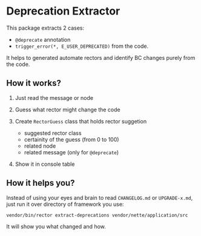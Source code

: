 # Deprecation Extractor

This package extracts 2 cases:
 
- `@deprecate` annotation
- `trigger_error(*, E_USER_DEPRECATED)` from the code.

It helps to generated automate rectors and identify BC changes purely from the code.
 

## How it works?

1. Just read the message or node
2. Guess what rector might change the code
3. Create `RectorGuess` class that holds rector suggetion

    - suggested rector class
    - certainity of the guess (from 0 to 100)
    - related node  
    - related message (only for `@deprecate`)

4. Show it in console table


## How it helps you?

Instead of using your eyes and brain to read `CHANGELOG.md` or `UPGRADE-x.md`, just run it over directory of framework you use:

```bash
vendor/bin/rector extract-deprecations vendor/nette/application/src
```

It will show you what changed and how. 
